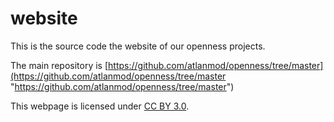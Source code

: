 website
=======

This is the source code the website of our openness projects.

The main repository is [https://github.com/atlanmod/openness/tree/master](https://github.com/atlanmod/openness/tree/master "https://github.com/atlanmod/openness/tree/master")

This webpage is licensed under [CC BY 3.0](https://creativecommons.org/licenses/by/3.0 "CC BY 3.0").